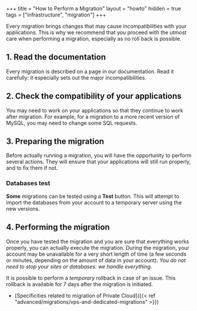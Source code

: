 +++
title = "How to Perform a Migration"
layout = "howto"
hidden = true
tags = ["infrastructure", "migration"]
+++

Every migration brings changes that may cause incompatibilities with your applications. This is why we recommend that you proceed with the utmost care when performing a migration, especially as no roll back is possible.

## 1. Read the documentation

Every migration is described on a page in our documentation. Read it carefully: it especially sets out the major incompatibilities.

## 2. Check the compatibility of your applications

You may need to work on your applications so that they continue to work after migration. For example, for a migration to a more recent version of MySQL, you may need to change some SQL requests.

## 3. Preparing the migration

Before actually running a migration, you will have the opportunity to perform several actions. They will ensure that your applications will still run properly, and to fix them if not.

### Databases test

**Some** migrations can be tested using a **Test** button. This will attempt to import the databases from your account to a temporary server using the new versions.

## 4. Performing the migration

Once you have tested the migration and you are sure that everything works properly, you can actually execute the migration. During the migration, your account may be unavailable for a very short length of time (a few seconds or minutes, depending on the amount of data in your account). *You do not need to stop your sites or databases: we handle everything*.

It is possible to perform a _temporary_ rollback in case of an issue. This rollback is available for 7 days after the migration is initiated.

- [Specificities related to migration of Private Cloud]({{< ref "advanced/migrations/vps-and-dedicated-migrations" >}})
